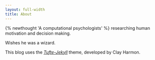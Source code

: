 ```yaml
---
layout: full-width
title: About
---
```


{% newthought 'A computational psychologists' %} researching human motivation and decision making.

Wishes he was a wizard.



This blog uses the [*Tufte-Jekyll*](https://github.com/clayh53/tufte-jekyll) theme, developed by Clay Harmon.
